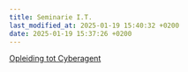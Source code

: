 ```yaml
---
title: Seminarie I.T.
last_modified_at: 2025-01-19 15:40:32 +0200
date: 2025-01-19 15:37:26 +0200
---
```


[Opleiding tot Cyberagent](https://hannemaes.notion.site/Opleiding-tot-Cyberagent-1762b51142cd80568005c447835a9510?pvs=74)

